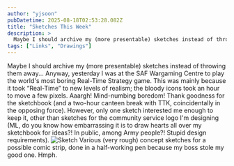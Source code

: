 ```yaml
---
author: "yjsoon"
pubDatetime: 2025-08-18T02:53:28.082Z
title: "Sketches This Week"
description: >
  Maybe I should archive my (more presentable) sketches instead of throwing them away... Anyway, yesterday I was at the SAF Wargaming Centre to play th...
tags: ["Links", "Drawings"]
---
```






Maybe I should archive my (more presentable) sketches instead of throwing them away... Anyway, yesterday I was at the SAF Wargaming Centre to play the world's most boring Real-Time Strategy game. This was mainly because it took &#8220;Real-Time&#8221; to new levels of realism; the bloody icons took an hour to move a few pixels. Aaargh! Mind-numbing boredom! Thank goodness for the sketchbook (and a two-hour canteen break with TTK, coincidentally in the opposing force). However, only one sketch interested me enough to keep it, other than sketches for the community service logo I'm designing (ML, do you know how embarrassing it is to draw hearts all over my sketchbook for ideas?! In public, among Army people?! Stupid design requirements). ![Sketch](http://yjblog.stupidchicken.com/images/sketch.jpg) Various (very rough) concept sketches for a possible comic strip, done in a half-working pen because my boss stole my good one. Hmph.